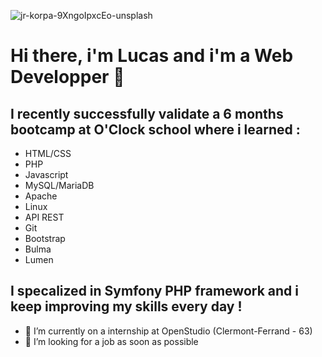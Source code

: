 ![jr-korpa-9XngoIpxcEo-unsplash](https://user-images.githubusercontent.com/70516001/111295014-34b6da80-864b-11eb-988b-11816494f564.jpg)
# Hi there, i'm Lucas and i'm a Web Developper 👋

## I recently successfully validate a 6 months bootcamp at O'Clock school where i learned :

- HTML/CSS
- PHP
- Javascript
- MySQL/MariaDB
- Apache
- Linux
- API REST
- Git
- Bootstrap
- Bulma
- Lumen

## I specalized in Symfony PHP framework and i keep improving my skills every day !

- 🔭 I’m currently on a internship at OpenStudio (Clermont-Ferrand - 63)
- 👯 I’m looking for a job as soon as possible 

<!--
**LucasCRENAIS/LucasCRENAIS** is a ✨ _special_ ✨ repository because its `README.md` (this file) appears on your GitHub profile.



